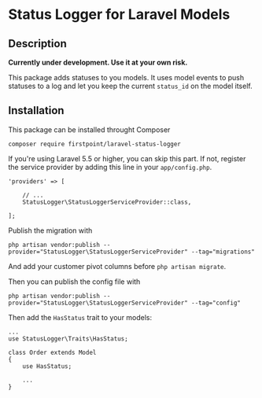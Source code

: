 # Status Logger for Laravel Models

## Description

**Currently under development. Use it at your own risk.**

This package adds statuses to you models. It uses model events to push statuses to a log and let you keep the current ```status_id``` on the model itself.

## Installation

This package can be installed throught Composer

```
composer require firstpoint/laravel-status-logger
```

If you're using Laravel 5.5 or higher, you can skip this part. If not, register the service provider by adding this line in your ```app/config.php```.

```
'providers' => [

    // ...
    StatusLogger\StatusLoggerServiceProvider::class,

];
```

Publish the migration with

```
php artisan vendor:publish --provider="StatusLogger\StatusLoggerServiceProvider" --tag="migrations"
```

And add your customer pivot columns before ```php artisan migrate```.

Then you can publish the config file with

```
php artisan vendor:publish --provider="StatusLogger\StatusLoggerServiceProvider" --tag="config"
```

Then add the ```HasStatus``` trait to your models:

```
...
use StatusLogger\Traits\HasStatus;

class Order extends Model
{
    use HasStatus;

    ...
}
```

